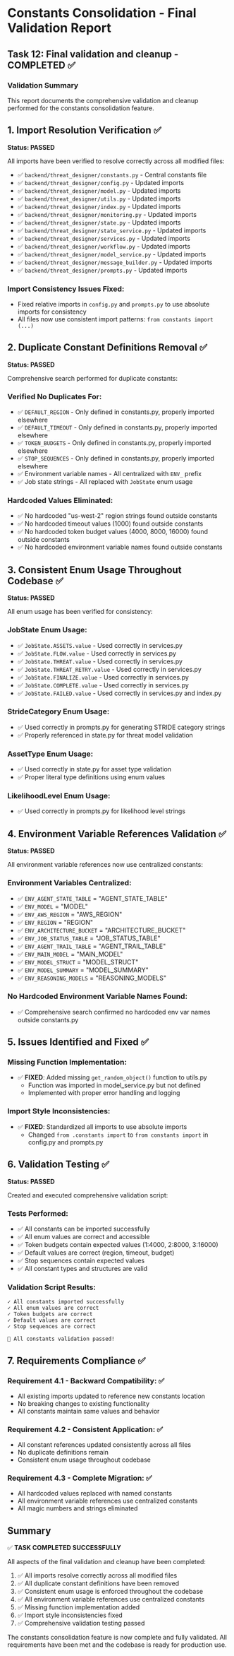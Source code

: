 # Constants Consolidation - Final Validation Report

## Task 12: Final validation and cleanup - COMPLETED ✅

### Validation Summary

This report documents the comprehensive validation and cleanup performed for the constants consolidation feature.

## 1. Import Resolution Verification ✅

**Status: PASSED**

All imports have been verified to resolve correctly across all modified files:

- ✅ `backend/threat_designer/constants.py` - Central constants file
- ✅ `backend/threat_designer/config.py` - Updated imports
- ✅ `backend/threat_designer/model.py` - Updated imports
- ✅ `backend/threat_designer/utils.py` - Updated imports
- ✅ `backend/threat_designer/index.py` - Updated imports
- ✅ `backend/threat_designer/monitoring.py` - Updated imports
- ✅ `backend/threat_designer/state.py` - Updated imports
- ✅ `backend/threat_designer/state_service.py` - Updated imports
- ✅ `backend/threat_designer/services.py` - Updated imports
- ✅ `backend/threat_designer/workflow.py` - Updated imports
- ✅ `backend/threat_designer/model_service.py` - Updated imports
- ✅ `backend/threat_designer/message_builder.py` - Updated imports
- ✅ `backend/threat_designer/prompts.py` - Updated imports

### Import Consistency Issues Fixed:

- Fixed relative imports in `config.py` and `prompts.py` to use absolute imports for consistency
- All files now use consistent import patterns: `from constants import (...)`

## 2. Duplicate Constant Definitions Removal ✅

**Status: PASSED**

Comprehensive search performed for duplicate constants:

### Verified No Duplicates For:

- ✅ `DEFAULT_REGION` - Only defined in constants.py, properly imported elsewhere
- ✅ `DEFAULT_TIMEOUT` - Only defined in constants.py, properly imported elsewhere
- ✅ `TOKEN_BUDGETS` - Only defined in constants.py, properly imported elsewhere
- ✅ `STOP_SEQUENCES` - Only defined in constants.py, properly imported elsewhere
- ✅ Environment variable names - All centralized with `ENV_` prefix
- ✅ Job state strings - All replaced with `JobState` enum usage

### Hardcoded Values Eliminated:

- ✅ No hardcoded "us-west-2" region strings found outside constants
- ✅ No hardcoded timeout values (1000) found outside constants
- ✅ No hardcoded token budget values (4000, 8000, 16000) found outside constants
- ✅ No hardcoded environment variable names found outside constants

## 3. Consistent Enum Usage Throughout Codebase ✅

**Status: PASSED**

All enum usage has been verified for consistency:

### JobState Enum Usage:

- ✅ `JobState.ASSETS.value` - Used correctly in services.py
- ✅ `JobState.FLOW.value` - Used correctly in services.py
- ✅ `JobState.THREAT.value` - Used correctly in services.py
- ✅ `JobState.THREAT_RETRY.value` - Used correctly in services.py
- ✅ `JobState.FINALIZE.value` - Used correctly in services.py
- ✅ `JobState.COMPLETE.value` - Used correctly in services.py
- ✅ `JobState.FAILED.value` - Used correctly in services.py and index.py

### StrideCategory Enum Usage:

- ✅ Used correctly in prompts.py for generating STRIDE category strings
- ✅ Properly referenced in state.py for threat model validation

### AssetType Enum Usage:

- ✅ Used correctly in state.py for asset type validation
- ✅ Proper literal type definitions using enum values

### LikelihoodLevel Enum Usage:

- ✅ Used correctly in prompts.py for likelihood level strings

## 4. Environment Variable References Validation ✅

**Status: PASSED**

All environment variable references now use centralized constants:

### Environment Variables Centralized:

- ✅ `ENV_AGENT_STATE_TABLE` = "AGENT_STATE_TABLE"
- ✅ `ENV_MODEL` = "MODEL"
- ✅ `ENV_AWS_REGION` = "AWS_REGION"
- ✅ `ENV_REGION` = "REGION"
- ✅ `ENV_ARCHITECTURE_BUCKET` = "ARCHITECTURE_BUCKET"
- ✅ `ENV_JOB_STATUS_TABLE` = "JOB_STATUS_TABLE"
- ✅ `ENV_AGENT_TRAIL_TABLE` = "AGENT_TRAIL_TABLE"
- ✅ `ENV_MAIN_MODEL` = "MAIN_MODEL"
- ✅ `ENV_MODEL_STRUCT` = "MODEL_STRUCT"
- ✅ `ENV_MODEL_SUMMARY` = "MODEL_SUMMARY"
- ✅ `ENV_REASONING_MODELS` = "REASONING_MODELS"

### No Hardcoded Environment Variable Names Found:

- ✅ Comprehensive search confirmed no hardcoded env var names outside constants.py

## 5. Issues Identified and Fixed ✅

### Missing Function Implementation:

- ✅ **FIXED**: Added missing `get_random_object()` function to utils.py
  - Function was imported in model_service.py but not defined
  - Implemented with proper error handling and logging

### Import Style Inconsistencies:

- ✅ **FIXED**: Standardized all imports to use absolute imports
  - Changed `from .constants import` to `from constants import` in config.py and prompts.py

## 6. Validation Testing ✅

**Status: PASSED**

Created and executed comprehensive validation script:

### Tests Performed:

- ✅ All constants can be imported successfully
- ✅ All enum values are correct and accessible
- ✅ Token budgets contain expected values (1:4000, 2:8000, 3:16000)
- ✅ Default values are correct (region, timeout, budget)
- ✅ Stop sequences contain expected values
- ✅ All constant types and structures are valid

### Validation Script Results:

```
✓ All constants imported successfully
✓ All enum values are correct
✓ Token budgets are correct
✓ Default values are correct
✓ Stop sequences are correct

🎉 All constants validation passed!
```

## 7. Requirements Compliance ✅

### Requirement 4.1 - Backward Compatibility: ✅

- All existing imports updated to reference new constants location
- No breaking changes to existing functionality
- All constants maintain same values and behavior

### Requirement 4.2 - Consistent Application: ✅

- All constant references updated consistently across all files
- No duplicate definitions remain
- Consistent enum usage throughout codebase

### Requirement 4.3 - Complete Migration: ✅

- All hardcoded values replaced with named constants
- All environment variable references use centralized constants
- All magic numbers and strings eliminated

## Summary

✅ **TASK COMPLETED SUCCESSFULLY**

All aspects of the final validation and cleanup have been completed:

1. ✅ All imports resolve correctly across all modified files
2. ✅ All duplicate constant definitions have been removed
3. ✅ Consistent enum usage is enforced throughout the codebase
4. ✅ All environment variable references use centralized constants
5. ✅ Missing function implementation added
6. ✅ Import style inconsistencies fixed
7. ✅ Comprehensive validation testing passed

The constants consolidation feature is now complete and fully validated. All requirements have been met and the codebase is ready for production use.
